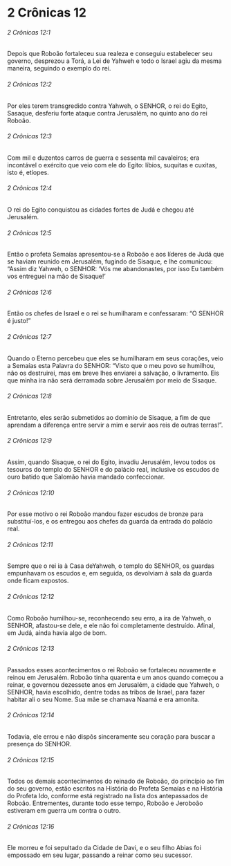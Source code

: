 # 2 Crônicas 12

###### 2 Crônicas 12:1

Depois que Roboão fortaleceu sua realeza e conseguiu estabelecer seu governo, desprezou a Torá, a Lei de Yahweh e todo o Israel agiu da mesma maneira, seguindo o exemplo do rei.

###### 2 Crônicas 12:2

Por eles terem transgredido contra Yahweh, o SENHOR, o rei do Egito, Sasaque, desferiu forte ataque contra Jerusalém, no quinto ano do rei Roboão.

###### 2 Crônicas 12:3

Com mil e duzentos carros de guerra e sessenta mil cavaleiros; era incontável o exército que veio com ele do Egito: líbios, suquitas e cuxitas, isto é, etíopes.

###### 2 Crônicas 12:4

O rei do Egito conquistou as cidades fortes de Judá e chegou até Jerusalém.

###### 2 Crônicas 12:5

Então o profeta Semaías apresentou-se a Roboão e aos líderes de Judá que se haviam reunido em Jerusalém, fugindo de Sisaque, e lhe comunicou: “Assim diz Yahweh, o SENHOR: ‘Vós me abandonastes, por isso Eu também vos entreguei na mão de Sisaque!’

###### 2 Crônicas 12:6

Então os chefes de Israel e o rei se humilharam e confessaram: “O SENHOR é justo!”

###### 2 Crônicas 12:7

Quando o Eterno percebeu que eles se humilharam em seus corações, veio a Semaías esta Palavra do SENHOR: “Visto que o meu povo se humilhou, não os destruirei, mas em breve lhes enviarei a salvação, o livramento. Eis que minha ira não será derramada sobre Jerusalém por meio de Sisaque.

###### 2 Crônicas 12:8

Entretanto, eles serão submetidos ao domínio de Sisaque, a fim de que aprendam a diferença entre servir a mim e servir aos reis de outras terras!”.

###### 2 Crônicas 12:9

Assim, quando Sisaque, o rei do Egito, invadiu Jerusalém, levou todos os tesouros do templo do SENHOR e do palácio real, inclusive os escudos de ouro batido que Salomão havia mandado confeccionar.

###### 2 Crônicas 12:10

Por esse motivo o rei Roboão mandou fazer escudos de bronze para substituí-los, e os entregou aos chefes da guarda da entrada do palácio real.

###### 2 Crônicas 12:11

Sempre que o rei ia à Casa deYahweh, o templo do SENHOR, os guardas empunhavam os escudos e, em seguida, os devolviam à sala da guarda onde ficam expostos.

###### 2 Crônicas 12:12

Como Roboão humilhou-se, reconhecendo seu erro, a ira de Yahweh, o SENHOR, afastou-se dele, e ele não foi completamente destruído. Afinal, em Judá, ainda havia algo de bom.

###### 2 Crônicas 12:13

Passados esses acontecimentos o rei Roboão se fortaleceu novamente e reinou em Jerusalém. Roboão tinha quarenta e um anos quando começou a reinar, e governou dezessete anos em Jerusalém, a cidade que Yahweh, o SENHOR, havia escolhido, dentre todas as tribos de Israel, para fazer habitar ali o seu Nome. Sua mãe se chamava Naamá e era amonita.

###### 2 Crônicas 12:14

Todavia, ele errou e não dispôs sinceramente seu coração para buscar a presença do SENHOR.

###### 2 Crônicas 12:15

Todos os demais acontecimentos do reinado de Roboão, do princípio ao fim do seu governo, estão escritos na História do Profeta Semaías e na História do Profeta Ido, conforme está registrado na lista dos antepassados de Roboão. Entrementes, durante todo esse tempo, Roboão e Jeroboão estiveram em guerra um contra o outro.

###### 2 Crônicas 12:16

Ele morreu e foi sepultado da Cidade de Davi, e o seu filho Abias foi empossado em seu lugar, passando a reinar como seu sucessor.

